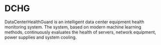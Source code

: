 # DCHG
DataCenterHealthGuard is an intelligent data center equipment health monitoring system. The system, based on modern machine learning methods, continuously evaluates the health of servers, network equipment, power supplies and system cooling.

